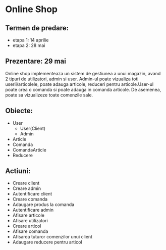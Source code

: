 # Online Shop
## Termen de predare:
* etapa 1: 14 aprilie
* etapa 2: 28 mai
## Prezentare: 29 mai


Online shop implementeaza un sistem de gestiunea a unui magazin, avand 2 tipuri de utilizatori, admin si user. 
Admin-ul poate vizualiza toti userii/articolele, poate adauga articole, reduceri pentru articole.User-ul poate crea o comanda si poate
adauga in comanda articole. De asemenea, poate sa vizualizeze toate comenzile sale.
## Obiecte:
* User
   - User(Client)
   - Admin
* Article
* Comanda
* ComandaArticle
* Reducere

## Actiuni:

* Creare client
* Creare admin
* Autentificare client
* Creare comanda
* Adaugare produs la comanda
* Autentificare admin
* Afisare articole
* Afisare utilizatori
* Creare articol
* Afisare comanda
* Afisarea tuturor comenzilor unui client
* Adaugare reducere pentru articol

